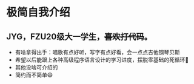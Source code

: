 # 极简自我介绍

## JYG，FZU20级大一学生，~~喜欢打代码~~。
+ 有啥拿得出手：唱歌有点好听，写字有点好看，会一点点吉他钢琴贝斯
+ 希望以后能跟上各种高级程序语言设计的学习进度，摆脱零基础的死循环🌱
+ 其他没啥可介绍的
+ 简约而不简单😄
